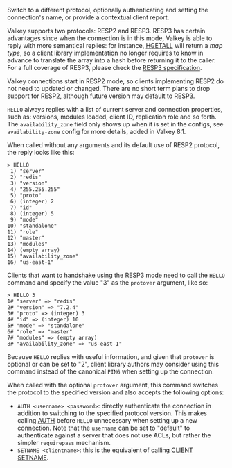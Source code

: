 Switch to a different protocol, optionally authenticating and setting the
connection's name, or provide a contextual client report.

Valkey supports two protocols: RESP2 and RESP3. RESP3 has certain advantages since
when the connection is in this mode, Valkey is able to reply with more semantical
replies: for instance, [HGETALL](hgetall.md) will return a *map type*, so a client library
implementation no longer requires to know in advance to translate the array into
a hash before returning it to the caller. For a full coverage of RESP3, please
check the [RESP3 specification](https://github.com/redis/redis-specifications/blob/master/protocol/RESP3.md).

Valkey connections start in RESP2 mode, so clients implementing RESP2 do
not need to updated or changed. There are no short term plans to drop support for
RESP2, although future version may default to RESP3.

`HELLO` always replies with a list of current server and connection properties,
such as: versions, modules loaded, client ID, replication role and so forth.
The `availability_zone` field only shows up when it is set in the configs,
see `availability-zone` config for more details, added in Valkey 8.1.

When called without any arguments and its default use of RESP2
protocol, the reply looks like this:

    > HELLO
     1) "server"
     2) "redis"
     3) "version"
     4) "255.255.255"
     5) "proto"
     6) (integer) 2
     7) "id"
     8) (integer) 5
     9) "mode"
    10) "standalone"
    11) "role"
    12) "master"
    13) "modules"
    14) (empty array)
    15) "availability_zone"
    16) "us-east-1"

Clients that want to handshake using the RESP3 mode need to call the `HELLO`
command and specify the value "3" as the `protover` argument, like so:

    > HELLO 3
    1# "server" => "redis"
    2# "version" => "7.2.4"
    3# "proto" => (integer) 3
    4# "id" => (integer) 10
    5# "mode" => "standalone"
    6# "role" => "master"
    7# "modules" => (empty array)
    8# "availability_zone" => "us-east-1"

Because `HELLO` replies with useful information, and given that `protover` is
optional or can be set to "2", client library authors may consider using this
command instead of the canonical `PING` when setting up the connection.

When called with the optional `protover` argument, this command switches the
protocol to the specified version and also accepts the following options:

* `AUTH <username> <password>`: directly authenticate the connection in addition to switching to the specified protocol version. This makes calling [AUTH](auth.md) before `HELLO` unnecessary when setting up a new connection. Note that the `username` can be set to "default" to authenticate against a server that does not use ACLs, but rather the simpler `requirepass` mechanism.
* `SETNAME <clientname>`: this is the equivalent of calling [CLIENT SETNAME](client-setname.md).
